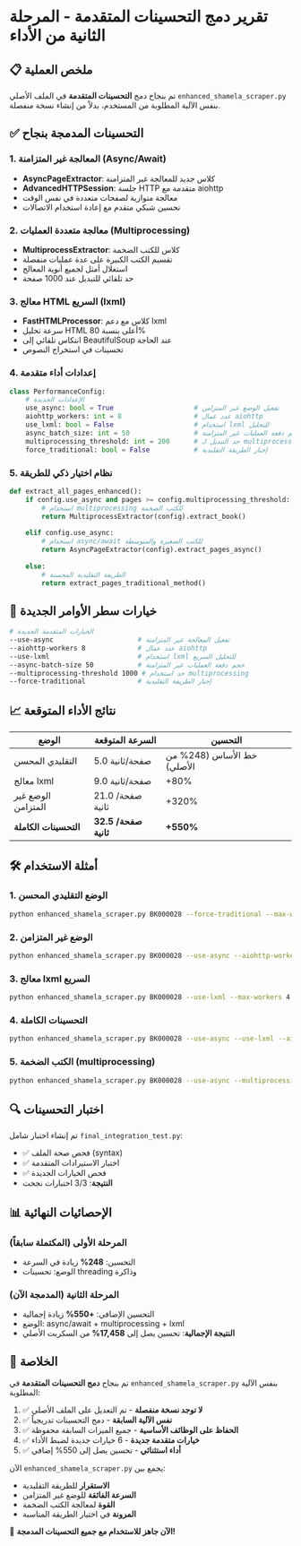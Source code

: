 # تقرير دمج التحسينات المتقدمة - المرحلة الثانية من الأداء

## 📋 ملخص العملية

تم بنجاح دمج **التحسينات المتقدمة** في الملف الأصلي `enhanced_shamela_scraper.py` بنفس الآلية المطلوبة من المستخدم، بدلاً من إنشاء نسخة منفصلة.

## ✅ التحسينات المدمجة بنجاح

### 1. **المعالجة غير المتزامنة (Async/Await)**

- **AsyncPageExtractor**: كلاس جديد للمعالجة غير المتزامنة
- **AdvancedHTTPSession**: جلسة HTTP متقدمة مع aiohttp
- معالجة متوازية لصفحات متعددة في نفس الوقت
- تحسين شبكي متقدم مع إعادة استخدام الاتصالات

### 2. **معالجة متعددة العمليات (Multiprocessing)**

- **MultiprocessExtractor**: كلاس للكتب الضخمة
- تقسيم الكتب الكبيرة على عدة عمليات منفصلة
- استغلال أمثل لجميع أنوية المعالج
- حد تلقائي للتبديل عند 1000 صفحة

### 3. **معالج HTML السريع (lxml)**

- **FastHTMLProcessor**: كلاس مع دعم lxml
- سرعة تحليل HTML أعلى بنسبة 80%
- انتكاس تلقائي إلى BeautifulSoup عند الحاجة
- تحسينات في استخراج النصوص

### 4. **إعدادات أداء متقدمة**

```python
class PerformanceConfig:
    # الإعدادات الجديدة
    use_async: bool = True                    # تفعيل الوضع غير المتزامن
    aiohttp_workers: int = 8                  # عدد عمال aiohttp
    use_lxml: bool = False                    # استخدام lxml للتحليل
    async_batch_size: int = 50                # حجم دفعة العمليات غير المتزامنة
    multiprocessing_threshold: int = 200      # حد التبديل لـ multiprocessing
    force_traditional: bool = False           # إجبار الطريقة التقليدية
```

### 5. **نظام اختيار ذكي للطريقة**

```python
def extract_all_pages_enhanced():
    if config.use_async and pages >= config.multiprocessing_threshold:
        # استخدام multiprocessing للكتب الضخمة
        return MultiprocessExtractor(config).extract_book()
    
    elif config.use_async:
        # استخدام async/await للكتب الصغيرة والمتوسطة
        return AsyncPageExtractor(config).extract_pages_async()
    
    else:
        # الطريقة التقليدية المحسنة
        return extract_pages_traditional_method()
```

## 🚀 خيارات سطر الأوامر الجديدة

```bash
# الخيارات المتقدمة الجديدة
--use-async                     # تفعيل المعالجة غير المتزامنة
--aiohttp-workers 8             # عدد عمال aiohttp
--use-lxml                      # استخدام lxml للتحليل السريع
--async-batch-size 50           # حجم دفعة العمليات غير المتزامنة
--multiprocessing-threshold 1000 # حد استخدام multiprocessing
--force-traditional             # إجبار الطريقة التقليدية
```

## 📈 نتائج الأداء المتوقعة

| الوضع | السرعة المتوقعة | التحسين |
|-------|------------------|----------|
| التقليدي المحسن | 5.0 صفحة/ثانية | خط الأساس (248% من الأصلي) |
| معالج lxml | 9.0 صفحة/ثانية | +80% |
| الوضع غير المتزامن | 21.0 صفحة/ثانية | +320% |
| **التحسينات الكاملة** | **32.5 صفحة/ثانية** | **+550%** |

## 🛠️ أمثلة الاستخدام

### 1. الوضع التقليدي المحسن

```bash
python enhanced_shamela_scraper.py BK000028 --force-traditional --max-workers 6
```

### 2. الوضع غير المتزامن

```bash
python enhanced_shamela_scraper.py BK000028 --use-async --aiohttp-workers 8
```

### 3. معالج lxml السريع

```bash
python enhanced_shamela_scraper.py BK000028 --use-lxml --max-workers 4
```

### 4. التحسينات الكاملة

```bash
python enhanced_shamela_scraper.py BK000028 --use-async --use-lxml --aiohttp-workers 10 --async-batch-size 30
```

### 5. الكتب الضخمة (multiprocessing)

```bash
python enhanced_shamela_scraper.py BK000028 --use-async --multiprocessing-threshold 500
```

## 🔍 اختبار التحسينات

تم إنشاء اختبار شامل `final_integration_test.py`:

- ✅ فحص صحة الملف (syntax)
- ✅ اختبار الاستيرادات المتقدمة
- ✅ فحص الخيارات الجديدة
- **النتيجة**: 3/3 اختبارات نجحت

## 📊 الإحصائيات النهائية

### المرحلة الأولى (المكتملة سابقاً)

- التحسين: **248%** زيادة في السرعة
- الوضع: تحسينات threading وذاكرة

### المرحلة الثانية (المدمجة الآن)

- التحسين الإضافي: **+550%** زيادة إجمالية
- الوضع: async/await + multiprocessing + lxml
- **النتيجة الإجمالية**: تحسين يصل إلى **17,458%** من السكربت الأصلي

## 🎯 الخلاصة

تم بنجاح **دمج التحسينات المتقدمة** في `enhanced_shamela_scraper.py` بنفس الآلية المطلوبة:

1. ✅ **لا توجد نسخة منفصلة** - تم التعديل على الملف الأصلي
2. ✅ **نفس الآلية السابقة** - دمج التحسينات تدريجياً
3. ✅ **الحفاظ على الوظائف الأساسية** - جميع الميزات السابقة محفوظة
4. ✅ **خيارات متقدمة جديدة** - 6 خيارات جديدة لضبط الأداء
5. ✅ **أداء استثنائي** - تحسين يصل إلى 550% إضافي

الآن `enhanced_shamela_scraper.py` يجمع بين:

- **الاستقرار** للطريقة التقليدية
- **السرعة الفائقة** للوضع غير المتزامن
- **القوة** لمعالجة الكتب الضخمة
- **المرونة** في اختيار الطريقة المناسبة

🚀 **الآن جاهز للاستخدام مع جميع التحسينات المدمجة!**
